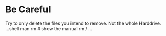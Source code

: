 # Be Careful
Try to only delete the files you intend to remove.  Not the whole Harddrive.
...shell
man rm                      # show the manual
rm /
...
